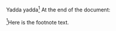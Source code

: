 Yadda yadda<a href="#note1" id="note1ref"><sup>1</sup></a>
At the end of the document:

<a id="note1" href="#note1ref"><sup>1</sup></a>Here is the footnote text.
